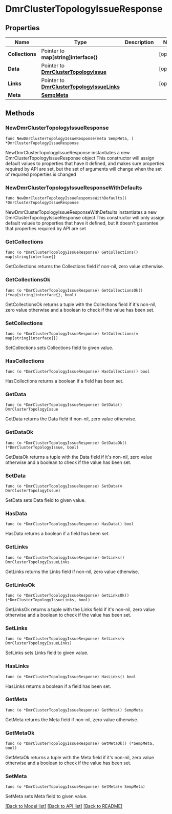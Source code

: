 # DmrClusterTopologyIssueResponse

## Properties

Name | Type | Description | Notes
------------ | ------------- | ------------- | -------------
**Collections** | Pointer to **map[string]interface{}** |  | [optional] 
**Data** | Pointer to [**DmrClusterTopologyIssue**](DmrClusterTopologyIssue.md) |  | [optional] 
**Links** | Pointer to [**DmrClusterTopologyIssueLinks**](DmrClusterTopologyIssueLinks.md) |  | [optional] 
**Meta** | [**SempMeta**](SempMeta.md) |  | 

## Methods

### NewDmrClusterTopologyIssueResponse

`func NewDmrClusterTopologyIssueResponse(meta SempMeta, ) *DmrClusterTopologyIssueResponse`

NewDmrClusterTopologyIssueResponse instantiates a new DmrClusterTopologyIssueResponse object
This constructor will assign default values to properties that have it defined,
and makes sure properties required by API are set, but the set of arguments
will change when the set of required properties is changed

### NewDmrClusterTopologyIssueResponseWithDefaults

`func NewDmrClusterTopologyIssueResponseWithDefaults() *DmrClusterTopologyIssueResponse`

NewDmrClusterTopologyIssueResponseWithDefaults instantiates a new DmrClusterTopologyIssueResponse object
This constructor will only assign default values to properties that have it defined,
but it doesn't guarantee that properties required by API are set

### GetCollections

`func (o *DmrClusterTopologyIssueResponse) GetCollections() map[string]interface{}`

GetCollections returns the Collections field if non-nil, zero value otherwise.

### GetCollectionsOk

`func (o *DmrClusterTopologyIssueResponse) GetCollectionsOk() (*map[string]interface{}, bool)`

GetCollectionsOk returns a tuple with the Collections field if it's non-nil, zero value otherwise
and a boolean to check if the value has been set.

### SetCollections

`func (o *DmrClusterTopologyIssueResponse) SetCollections(v map[string]interface{})`

SetCollections sets Collections field to given value.

### HasCollections

`func (o *DmrClusterTopologyIssueResponse) HasCollections() bool`

HasCollections returns a boolean if a field has been set.

### GetData

`func (o *DmrClusterTopologyIssueResponse) GetData() DmrClusterTopologyIssue`

GetData returns the Data field if non-nil, zero value otherwise.

### GetDataOk

`func (o *DmrClusterTopologyIssueResponse) GetDataOk() (*DmrClusterTopologyIssue, bool)`

GetDataOk returns a tuple with the Data field if it's non-nil, zero value otherwise
and a boolean to check if the value has been set.

### SetData

`func (o *DmrClusterTopologyIssueResponse) SetData(v DmrClusterTopologyIssue)`

SetData sets Data field to given value.

### HasData

`func (o *DmrClusterTopologyIssueResponse) HasData() bool`

HasData returns a boolean if a field has been set.

### GetLinks

`func (o *DmrClusterTopologyIssueResponse) GetLinks() DmrClusterTopologyIssueLinks`

GetLinks returns the Links field if non-nil, zero value otherwise.

### GetLinksOk

`func (o *DmrClusterTopologyIssueResponse) GetLinksOk() (*DmrClusterTopologyIssueLinks, bool)`

GetLinksOk returns a tuple with the Links field if it's non-nil, zero value otherwise
and a boolean to check if the value has been set.

### SetLinks

`func (o *DmrClusterTopologyIssueResponse) SetLinks(v DmrClusterTopologyIssueLinks)`

SetLinks sets Links field to given value.

### HasLinks

`func (o *DmrClusterTopologyIssueResponse) HasLinks() bool`

HasLinks returns a boolean if a field has been set.

### GetMeta

`func (o *DmrClusterTopologyIssueResponse) GetMeta() SempMeta`

GetMeta returns the Meta field if non-nil, zero value otherwise.

### GetMetaOk

`func (o *DmrClusterTopologyIssueResponse) GetMetaOk() (*SempMeta, bool)`

GetMetaOk returns a tuple with the Meta field if it's non-nil, zero value otherwise
and a boolean to check if the value has been set.

### SetMeta

`func (o *DmrClusterTopologyIssueResponse) SetMeta(v SempMeta)`

SetMeta sets Meta field to given value.



[[Back to Model list]](../README.md#documentation-for-models) [[Back to API list]](../README.md#documentation-for-api-endpoints) [[Back to README]](../README.md)


